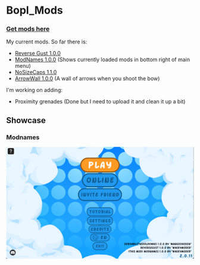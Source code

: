# Bopl_Mods

### [Get mods here](https://github.com/WackyModer/Bopl_Mods/releases)

My current mods. So far there is:

* [Reverse Gust 1.0.0](https://github.com/WackyModer/Bopl_Mods/releases/tag/ReverseGust)
* [ModNames 1.0.0](https://github.com/WackyModer/Bopl_Mods/releases/tag/ModNames) (Shows currently loaded mods in bottom right of main menu)
* [NoSizeCaps 1.1.0](https://github.com/WackyModer/Bopl_Mods/releases/tag/NoSizeCaps_BugFix)
* [ArrowWall 1.0.0](https://github.com/WackyModer/Bopl_Mods/releases/tag/ArrowWall) (A wall of arrows when you shoot the bow)

I'm working on adding:

* Proximity grenades (Done but I need to upload it and clean it up a bit) 

## Showcase

### Modnames

<img src="https://github.com/WackyModer/Bopl_Mods/blob/main/images/modnames.png?raw=true" alt="Modnames Showcase Image" width="600"/>
